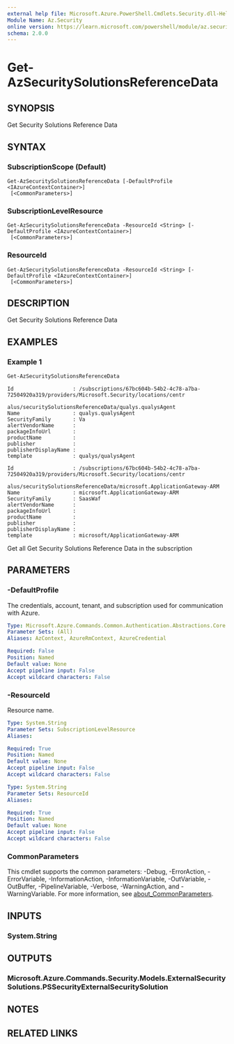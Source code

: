 ```yaml
---
external help file: Microsoft.Azure.PowerShell.Cmdlets.Security.dll-Help.xml
Module Name: Az.Security
online version: https://learn.microsoft.com/powershell/module/az.security/Get-AzSecuritySolutionsReferenceData
schema: 2.0.0
---
```


# Get-AzSecuritySolutionsReferenceData

## SYNOPSIS
Get Security Solutions Reference Data

## SYNTAX

### SubscriptionScope (Default)
```
Get-AzSecuritySolutionsReferenceData [-DefaultProfile <IAzureContextContainer>]
 [<CommonParameters>]
```

### SubscriptionLevelResource
```
Get-AzSecuritySolutionsReferenceData -ResourceId <String> [-DefaultProfile <IAzureContextContainer>]
 [<CommonParameters>]
```

### ResourceId
```
Get-AzSecuritySolutionsReferenceData -ResourceId <String> [-DefaultProfile <IAzureContextContainer>]
 [<CommonParameters>]
```

## DESCRIPTION
Get Security Solutions Reference Data

## EXAMPLES

### Example 1
```powershell
Get-AzSecuritySolutionsReferenceData
```

```output
Id                   : /subscriptions/67bc604b-54b2-4c78-a7ba-72504920a319/providers/Microsoft.Security/locations/centr
                       alus/securitySolutionsReferenceData/qualys.qualysAgent
Name                 : qualys.qualysAgent
SecurityFamily       : Va
alertVendorName      :
packageInfoUrl       :
productName          :
publisher            :
publisherDisplayName :
template             : qualys/qualysAgent

Id                   : /subscriptions/67bc604b-54b2-4c78-a7ba-72504920a319/providers/Microsoft.Security/locations/centr
                       alus/securitySolutionsReferenceData/microsoft.ApplicationGateway-ARM
Name                 : microsoft.ApplicationGateway-ARM
SecurityFamily       : SaasWaf
alertVendorName      :
packageInfoUrl       :
productName          :
publisher            :
publisherDisplayName :
template             : microsoft/ApplicationGateway-ARM
```

Get all Get Security Solutions Reference Data in the subscription

## PARAMETERS

### -DefaultProfile
The credentials, account, tenant, and subscription used for communication with Azure.

```yaml
Type: Microsoft.Azure.Commands.Common.Authentication.Abstractions.Core.IAzureContextContainer
Parameter Sets: (All)
Aliases: AzContext, AzureRmContext, AzureCredential

Required: False
Position: Named
Default value: None
Accept pipeline input: False
Accept wildcard characters: False
```

### -ResourceId
Resource name.

```yaml
Type: System.String
Parameter Sets: SubscriptionLevelResource
Aliases:

Required: True
Position: Named
Default value: None
Accept pipeline input: False
Accept wildcard characters: False
```

```yaml
Type: System.String
Parameter Sets: ResourceId
Aliases:

Required: True
Position: Named
Default value: None
Accept pipeline input: False
Accept wildcard characters: False
```

### CommonParameters
This cmdlet supports the common parameters: -Debug, -ErrorAction, -ErrorVariable, -InformationAction, -InformationVariable, -OutVariable, -OutBuffer, -PipelineVariable, -Verbose, -WarningAction, and -WarningVariable. For more information, see [about_CommonParameters](http://go.microsoft.com/fwlink/?LinkID=113216).

## INPUTS

### System.String

## OUTPUTS

### Microsoft.Azure.Commands.Security.Models.ExternalSecuritySolutions.PSSecurityExternalSecuritySolution

## NOTES

## RELATED LINKS
